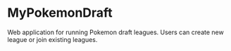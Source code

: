 # MyPokemonDraft
Web application for running Pokemon draft leagues.  Users can create new league or join existing leagues.
